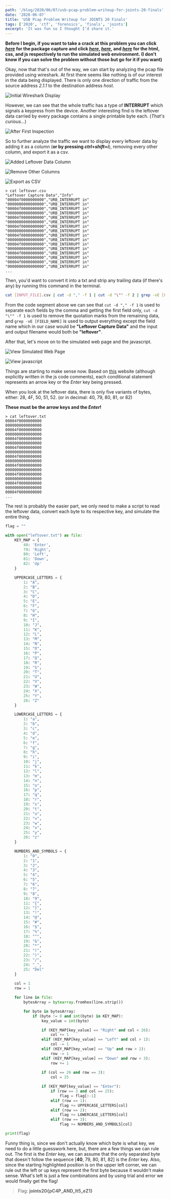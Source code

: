 ```yaml
---
path: '/blog/2020/06/07/usb-pcap-problem-writeup-for-joints-20-finals'
date: '2020-06-07'
title: 'USB Pcap Problem Writeup for JOINTS 20 Finals'
tags: ['2020', 'ctf', 'forensics', 'finals', 'joints']
excerpt: 'It was fun so I thought I’d share it.'
---
```


**Before I begin, if you want to take a crack at this problem you can click *[here](./usb.pcapng)* for the package capture and click *[here](./index.html)*, *[here](./index.css)*, and *[here](./index.js)* for the html, css, and js respectively to run the simulated web environment. (I don't know if you can solve the problem without those but go for it if you want)**

Okay, now that that's out of the way, we can start by analyzing the pcap file provided using wireshark. At first there seems like nothing is of our interest in the data being displayed. There is only one direction of traffic from the source address *2.1.1* to the destination address *host*.

![Initial Wireshark Display](initial.png)

However, we can see that the whole traffic has a type of **INTERRUPT** which signals a keypress from the device. Another interesting find is the leftover data carried by every package contains a single printable byte each. (*That's curious...*)

![After First Inspection](first-inspection.png)

So to further analyze the traffic we want to display every leftover data by adding it as a column (**or by pressing *ctrl*+*shift*+*i***), removing every other column, and export it as a csv.

![Added Leftover Data Column](add-column.png)

![Remove Other Columns](remove-columns.png)

![Export as CSV](export-csv.png)

```
> cat leftover.csv
"Leftover Capture Data","Info"
"00004f0000000000","URB_INTERRUPT in"
"0000000000000000","URB_INTERRUPT in"
"00004f0000000000","URB_INTERRUPT in"
"0000000000000000","URB_INTERRUPT in"
"00004f0000000000","URB_INTERRUPT in"
"0000000000000000","URB_INTERRUPT in"
"00004f0000000000","URB_INTERRUPT in"
"0000000000000000","URB_INTERRUPT in"
"00004f0000000000","URB_INTERRUPT in"
"0000000000000000","URB_INTERRUPT in"
"00004f0000000000","URB_INTERRUPT in"
"0000000000000000","URB_INTERRUPT in"
"00004f0000000000","URB_INTERRUPT in"
"0000000000000000","URB_INTERRUPT in"
"00004f0000000000","URB_INTERRUPT in"
"0000000000000000","URB_INTERRUPT in"
...
```

Then, you'd want to convert it into a txt and strip any trailing data (if there's any) by running this command in the terminal.

```bash
cat [INPUT_FILE].csv | cut -d "," -f 1 | cut -d "\"" -f 2 | grep -vE [FIELD_NAME] > [OUTPUT_FILE].txt
```

From the code segment above we can see that ```cut -d "," -f 1``` is used to separate each fields by the comma and getting the first field only, ```cut -d "\"" -f 1``` is used to remove the quotation marks from the remaining data, and ```grep -vE [FIELD_NAME]``` is used to output everything except the field name which in our case would be **"Leftover Capture Data"** and the input and output filename would both be **"leftover"**.

After that, let's move on to the simulated web page and the javascript.

![View Simulated Web Page](simulated-web-page.png)

![View javascript](javascript.png)

Things are starting to make sense now. Based on [this](https://css-tricks.com/snippets/javascript/javascript-keycodes/) website (although explicitly written in the js code comments), each conditional statement represents an arrow key or the *Enter* key being pressed.

When you look at the leftover data, there is only five variants of bytes, either: 28, 4F, 50, 51, 52. (or in decimal: 40, 79, 80, 81, or 82)

**These must be the arrow keys and the *Enter*!**

```
> cat leftover.txt
00004f0000000000
0000000000000000
00004f0000000000
0000000000000000
00004f0000000000
0000000000000000
00004f0000000000
0000000000000000
00004f0000000000
0000000000000000
00004f0000000000
0000000000000000
00004f0000000000
0000000000000000
00004f0000000000
0000000000000000
00004f0000000000
...
```

The rest is probably the easier part, we only need to make a script to read the leftover data, convert each byte to its respective key, and simulate the entire thing.

```python
flag = ""

with open("leftover.txt") as file:
    KEY_MAP = {
        40: 'Enter',
        79: 'Right',
        80: 'Left',
        81: 'Down',
        82: 'Up'
    }

    UPPERCASE_LETTERS = {
        1: "A",
        2: "B",
        3: "C",
        4: "D",
        5: "E",
        6: "F",
        7: "G",
        8: "H",
        9: "I",
        10: "J",
        11: "K",
        12: "L",
        13: "M",
        14: "N",
        15: "O",
        16: "P",
        17: "Q",
        18: "R",
        19: "S",
        20: "T",
        21: "U",
        22: "V",
        23: "W",
        24: "X",
        25: "Y",
        26: "Z"
    }

    LOWERCASE_LETTERS = {
        1: "a",
        2: "b",
        3: "c",
        4: "d",
        5: "e",
        6: "f",
        7: "g",
        8: "h",
        9: "i",
        10: "j",
        11: "k",
        12: "l",
        13: "m",
        14: "n",
        15: "o",
        16: "p",
        17: "q",
        18: "r",
        19: "s",
        20: "t",
        21: "u",
        22: "v",
        23: "w",
        24: "x",
        25: "y",
        26: "z"
    }

    NUMBERS_AND_SYMBOLS = {
        1: "0",
        2: "1",
        3: "2",
        4: "3",
        5: "4",
        6: "5",
        7: "6",
        8: "7",
        9: "8",
        10: "9",
        11: "{",
        12: "}",
        13: "!",
        14: "@",
        15: "#",
        16: "$",
        17: "%",
        18: "^",
        19: "&",
        20: "*",
        21: "(",
        22: ")",
        23: "/",
        24: "_",
        25: "Del"
    }
    
    col = 1
    row = 1

    for line in file:
        bytesArray = bytearray.fromhex(line.strip())

        for byte in bytesArray:
            if (byte != 0 and int(byte) in KEY_MAP):
                key_value = int(byte)

                if (KEY_MAP[key_value] == "Right" and col < 26):
                    col += 1
                elif (KEY_MAP[key_value] == "Left" and col > 1):
                    col -= 1
                elif (KEY_MAP[key_value] == "Up" and row > 1):
                    row -= 1
                elif (KEY_MAP[key_value] == "Down" and row < 3):
                    row += 1
                
                if (col == 26 and row == 3):
                    col = 25

                if (KEY_MAP[key_value] == "Enter"):
                    if (row == 3 and col == 25):
                        flag = flag[:-1]
                    elif (row == 1):
                        flag += UPPERCASE_LETTERS[col]
                    elif (row == 2):
                        flag += LOWERCASE_LETTERS[col]
                    elif (row == 3):
                        flag += NUMBERS_AND_SYMBOLS[col]

print(flag)
```

Funny thing is, since we don't actually know which byte is what key, we need to do a little guesswork here, but, there are a few things we can rule out. The first is the *Enter* key, we can assume that the only separated byte that doesn't follow the sequence [**40**, 79, 80, 81, 82] is the *Enter* key. Also, since the starting highlighted position is on the upper left corner, we can rule out the left or up keys represent the first byte because it wouldn't make sense. What's left is just a few combinations and by using trial and error we would finally get the flag!

> Flag: **joints20{pC4P_AND_It5_eZ1}**